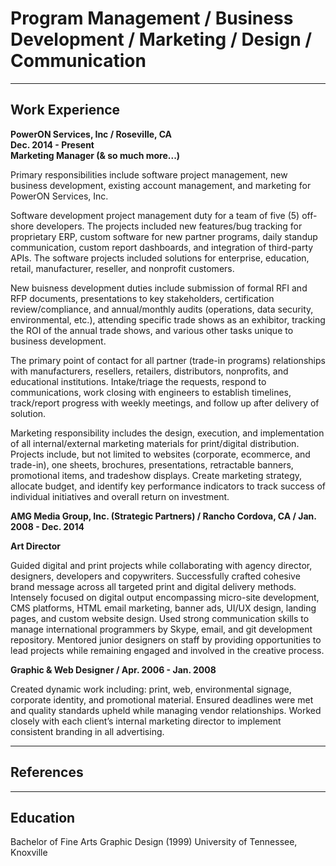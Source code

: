 # Program Management / Business Development / Marketing / Design / Communication
---
## Work Experience

**PowerON Services, Inc / Roseville, CA**  
**Dec. 2014 - Present**  
**Marketing Manager (& so much more...)**

Primary responsibilities include software project management, new business development, existing account management, and marketing for PowerON Services, Inc.

Software development project management duty for a team of five (5) off-shore developers. The projects included new features/bug tracking for proprietary ERP, custom software for new partner programs, daily standup communication, custom report dashboards, and integration of third-party APIs. The software projects included solutions for enterprise, education, retail, manufacturer, reseller, and nonprofit customers.

New buisness development duties include submission of formal RFI and RFP documents, presentations to key stakeholders, certification review/compliance, and annual/monthly audits (operations, data security, environmental, etc.), attending specific trade shows as an exhibitor, tracking the ROI of the annual trade shows, and various other tasks unique to business development.

The primary point of contact for all partner (trade-in programs) relationships with manufacturers, resellers, retailers, distributors, nonprofits, and educational institutions. Intake/triage the requests, respond to communications, work closing with engineers to establish timelines, track/report progress with weekly meetings, and follow up after delivery of solution.

Marketing responsibility includes the design, execution, and implementation of all internal/external marketing materials for print/digital distribution. Projects include, but not limited to websites (corporate, ecommerce, and trade-in), one sheets, brochures, presentations, retractable banners, promotional items, and tradeshow displays. Create marketing strategy, allocate budget, and identify key performance indicators to track success of individual initiatives and overall return on investment.

**AMG Media Group, Inc. (Strategic Partners) / Rancho Cordova, CA / Jan. 2008 - Dec. 2014**

**Art Director**

Guided digital and print projects while collaborating with agency director, designers, developers and copywriters. Successfully crafted cohesive brand message across all targeted print and digital delivery methods. Intensely focused on digital output encompassing micro-site development, CMS platforms, HTML email marketing, banner ads, UI/UX design, landing pages, and custom website design. Used strong communication skills to manage international programmers by Skype, email, and git development repository. Mentored junior designers on staff by providing opportunities to lead projects while remaining engaged and involved in the creative process.

**Graphic & Web Designer / Apr. 2006 - Jan. 2008**

Created dynamic work including: print, web, environmental signage, corporate identity, and promotional material. Ensured deadlines were met and quality standards upheld while managing vendor relationships. Worked closely with each client’s internal marketing director to implement consistent branding in all advertising.

---
## References


---
## Education
Bachelor of Fine Arts
Graphic Design (1999)
University of Tennessee, Knoxville
